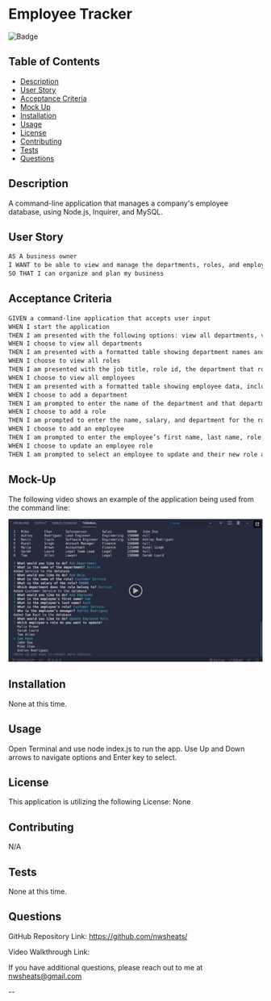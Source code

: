 # Employee Tracker

![Badge](https://img.shields.io/badge/LICENSE-None-pink?style=for-the-badge&logo=github)

## Table of Contents
  
- [Description](#description)
- [User Story](#user-story)
- [Acceptance Criteria](#acceptance-criteria)
- [Mock Up](#mock-up)
- [Installation](#installation)
- [Usage](#usage)
- [License](#license)
- [Contributing](#contributing)
- [Tests](#tests)
- [Questions](#questions)

## Description

A command-line application that manages a company's employee database, using Node.js, Inquirer, and MySQL.


## User Story

```md
AS A business owner
I WANT to be able to view and manage the departments, roles, and employees in my company
SO THAT I can organize and plan my business
```

## Acceptance Criteria

```md
GIVEN a command-line application that accepts user input
WHEN I start the application
THEN I am presented with the following options: view all departments, view all roles, view all employees, add a department, add a role, add an employee, and update an employee role
WHEN I choose to view all departments
THEN I am presented with a formatted table showing department names and department ids
WHEN I choose to view all roles
THEN I am presented with the job title, role id, the department that role belongs to, and the salary for that role
WHEN I choose to view all employees
THEN I am presented with a formatted table showing employee data, including employee ids, first names, last names, job titles, departments, salaries, and managers that the employees report to
WHEN I choose to add a department
THEN I am prompted to enter the name of the department and that department is added to the database
WHEN I choose to add a role
THEN I am prompted to enter the name, salary, and department for the role and that role is added to the database
WHEN I choose to add an employee
THEN I am prompted to enter the employee’s first name, last name, role, and manager, and that employee is added to the database
WHEN I choose to update an employee role
THEN I am prompted to select an employee to update and their new role and this information is updated in the database 
```

## Mock-Up

The following video shows an example of the application being used from the command line:

[![A video thumbnail shows the command-line employee management application with a play button overlaying the view.](./Assets/12-sql-homework-video-thumbnail.png)](https://2u-20.wistia.com/medias/2lnle7xnpk)
  
  
## Installation
  
None at this time.
    
  
## Usage
  
Open Terminal and use node index.js to run the app. Use Up and Down arrows to navigate options and Enter key to select.
  
  
## License
  
This application is utilizing the following License: None
  
  
## Contributing
  
N/A
  
  
## Tests
  
None at this time.
  
  
## Questions
  
  
GitHub Repository Link: https://github.com/nwsheats/

Video Walkthrough Link: 
  
If you have additional questions, please reach out to me at nwsheats@gmail.com
  
--